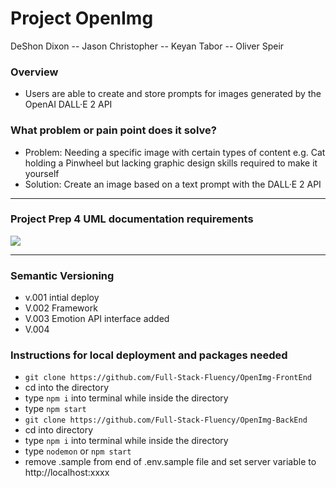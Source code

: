 # Project OpenImg
DeShon Dixon -- Jason Christopher -- Keyan Tabor -- Oliver Speir
### Overview
- Users are able to create and store prompts for images generated by the OpenAI DALL·E 2 API

### What problem or pain point does it solve? 
- Problem: Needing a specific image with certain types of content e.g. Cat holding a Pinwheel but lacking graphic design skills required to make it yourself
- Solution: Create an image based on a text prompt with the DALL·E 2 API

--------------


### Project Prep 4 UML documentation requirements
<img src = "https://i.imgur.com/7TDVBC0.png" />

------------

### Semantic Versioning
- v.001 intial deploy
- V.002 Framework
- V.003 Emotion API interface added
- V.004 
### Instructions for local deployment and packages needed
- `git clone https://github.com/Full-Stack-Fluency/OpenImg-FrontEnd`
- cd into the directory
- type `npm i` into terminal while inside the directory
- type `npm start`
- `git clone https://github.com/Full-Stack-Fluency/OpenImg-BackEnd`
- cd into directory
- type `npm i` into terminal while inside the directory
- type `nodemon` or `npm start`
- remove .sample from end of .env.sample file and set server variable to http://localhost:xxxx
